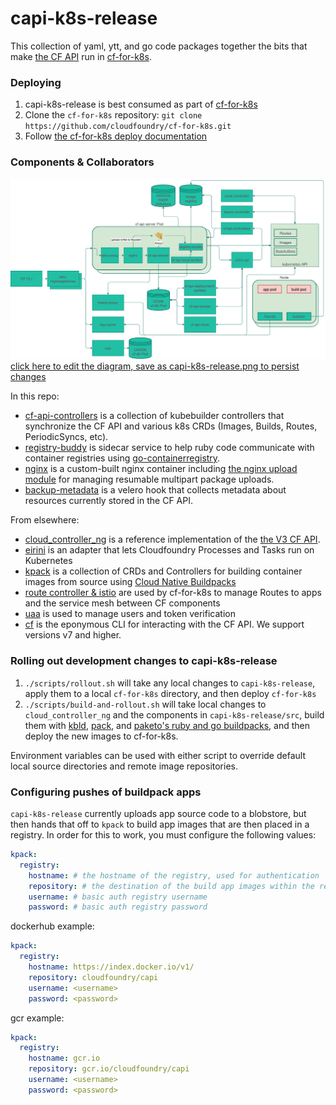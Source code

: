 # capi-k8s-release

This collection of yaml, ytt, and go code packages together the bits that make [the CF API](http://v3-apidocs.cloudfoundry.org/) run in [cf-for-k8s](https://github.com/cloudfoundry/cf-for-k8s/). 

### Deploying

1. capi-k8s-release is best consumed as part of [cf-for-k8s](https://github.com/cloudfoundry/cf-for-k8s/)
1. Clone the `cf-for-k8s` repository: `git clone https://github.com/cloudfoundry/cf-for-k8s.git`
1. Follow [the cf-for-k8s deploy documentation](https://github.com/cloudfoundry/cf-for-k8s/blob/develop/docs/deploy.md)
  
### Components & Collaborators

![A Diagram of cf-for-k8s focused on the CF API](capi-k8s-release.png)
[click here to edit the diagram, save as capi-k8s-release.png to persist changes](https://app.diagrams.net/?src=about#Hcloudfoundry%2Fcapi-k8s-release%2Fmaster%2Fcapi-k8s-release.png)

In this repo:
- [cf-api-controllers](https://github.com/cloudfoundry/capi-k8s-release/tree/master/src/cf-api-controllers) is a collection of kubebuilder controllers that synchronize the CF API and various k8s CRDs (Images, Builds, Routes, PeriodicSyncs, etc).
- [registry-buddy](https://github.com/cloudfoundry/capi-k8s-release/tree/master/src/registry-buddy) is sidecar service to help ruby code communicate with container registries using [go-containerregistry](https://github.com/google/go-containerregistry).
- [nginx](https://github.com/cloudfoundry/capi-k8s-release/tree/master/dockerfiles/nginx) is a custom-built nginx container including [the nginx upload module](https://github.com/vkholodkov/nginx-upload-module) for managing resumable multipart package uploads.
- [backup-metadata](https://github.com/cloudfoundry/capi-k8s-release/tree/master/src/backup-metadata) is a velero hook that collects metadata about resources currently stored in the CF API. 

From elsewhere:
- [cloud_controller_ng](https://github.com/cloudfoundry/cloud_controller_ng) is a reference implementation of the [the V3 CF API](http://v3-apidocs.cloudfoundry.org/).
- [eirini](https://github.com/cloudfoundry-incubator/eirini) is an adapter that lets Cloudfoundry Processes and Tasks run on Kubernetes
- [kpack](https://github.com/pivotal/kpack) is a collection of CRDs and Controllers for building container images from source using [Cloud Native Buildpacks](https://buildpacks.io/features/)
- [route controller & istio](https://github.com/cloudfoundry/cf-k8s-networking) are used by cf-for-k8s to manage Routes to apps and the service mesh between CF components
- [uaa](https://github.com/cloudfoundry/uaa) is used to manage users and token verification
- [cf](https://github.com/cloudfoundry/cli) is the eponymous CLI for interacting with the CF API. We support versions v7 and higher.

### Rolling out development changes to capi-k8s-release

1. `./scripts/rollout.sh` will take any local changes to `capi-k8s-release`, apply them to a local `cf-for-k8s` directory, and then deploy `cf-for-k8s`
1. `./scripts/build-and-rollout.sh` will take local changes to `cloud_controller_ng` and the components in `capi-k8s-release/src`, build them with [kbld](https://get-kbld.io/), [pack](https://github.com/buildpacks/pack), and [paketo's ruby and go buildpacks](https://github.com/paketo-buildpacks), and then deploy the new images to cf-for-k8s.

Environment variables can be used with either script to override default local source directories and remote image repositories.

### Configuring pushes of buildpack apps

`capi-k8s-release` currently uploads app source code to a blobstore, but then hands that off to `kpack` to build app images that are then placed in a registry.  In order for this to work, you must configure the following values:

```yaml
kpack:
  registry:
    hostname: # the hostname of the registry, used for authentication
    repository: # the destination of the build app images within the registry
    username: # basic auth registry username
    password: # basic auth registry password
```

dockerhub example:
```yaml
kpack:
  registry:
    hostname: https://index.docker.io/v1/
    repository: cloudfoundry/capi
    username: <username>
    password: <password>
```

gcr example:
```yaml
kpack:
  registry:
    hostname: gcr.io
    repository: gcr.io/cloudfoundry/capi
    username: <username>
    password: <password>
```
